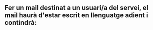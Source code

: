 
## Fer un mail destinat a un usuari/a del servei, el mail haurà d'estar escrit en llenguatge adient i contindrà:

